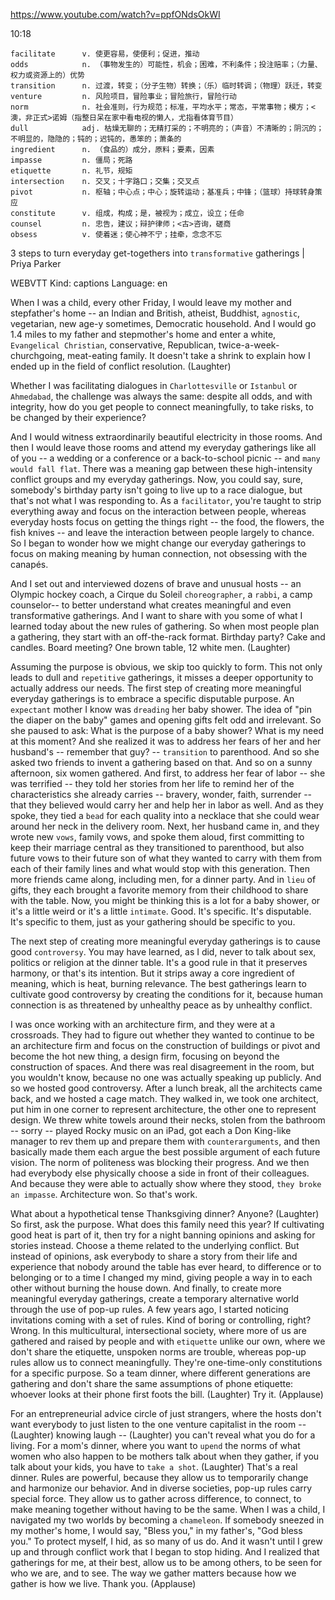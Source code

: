 https://www.youtube.com/watch?v=ppfONdsOkWI

10:18

```
facilitate      v. 使更容易，使便利；促进，推动
odds            n. （事物发生的）可能性，机会；困难，不利条件；投注赔率；（力量、权力或资源上的）优势  
transition      n. 过渡，转变；（分子生物）转换；（乐）临时转调；（物理）跃迁，转变  
venture         n. 风险项目，冒险事业；冒险旅行，冒险行动  
norm            n. 社会准则，行为规范；标准，平均水平；常态，平常事物；模方；<澳，非正式>诺姆（指整日呆在家中看电视的懒人，尤指看体育节目）
dull            adj. 枯燥无聊的；无精打采的；不明亮的；（声音）不清晰的；阴沉的；不明显的，隐隐的；钝的；迟钝的，愚笨的；萧条的
ingredient      n. （食品的）成分，原料；要素，因素
impasse         n. 僵局；死路  
etiquette       n. 礼节，规矩
intersection    n. 交叉；十字路口；交集；交叉点    
pivot           n. 枢轴；中心点；中心；旋转运动；基准兵；中锋；（篮球）持球转身策应  
constitute      v. 组成，构成；是，被视为；成立，设立；任命
counsel         n. 忠告，建议；辩护律师；<古>咨询，磋商
obsess          v. 使着迷；使心神不宁；挂牵，念念不忘
```

3 steps to turn everyday get-togethers into `transformative` gatherings | Priya Parker

WEBVTT Kind: captions Language: en 

When I was a child, every other Friday, I would leave my mother and stepfather's home -- an Indian and British, atheist, Buddhist, `agnostic`, vegetarian, new age-y sometimes, Democratic household. And I would go 1.4 miles to my father and stepmother's home and enter a white, `Evangelical Christian`, conservative, Republican, twice-a-week-churchgoing, meat-eating family. It doesn't take a shrink to explain how I ended up in the field of conflict resolution. (Laughter) 

Whether I was facilitating dialogues in `Charlottesville` or `Istanbul` or `Ahmedabad`, the challenge was always the same: despite all odds, and with integrity, how do you get people to connect meaningfully, to take risks, to be changed by their experience? 

And I would witness extraordinarily beautiful electricity in those rooms. And then I would leave those rooms and attend my everyday gatherings like all of you -- a wedding or a conference or a back-to-school picnic -- and `many would fall flat`. There was a meaning gap between these high-intensity conflict groups and my everyday gatherings. Now, you could say, sure, somebody's birthday party isn't going to live up to a race dialogue, but that's not what I was responding to. As a `facilitator`, you're taught to strip everything away and focus on the interaction between people, whereas everyday hosts focus on getting the things right -- the food, the flowers, the fish knives -- and leave the interaction between people largely to chance. So I began to wonder how we might change our everyday gatherings to focus on making meaning by human connection, not obsessing with the canapés. 

And I set out and interviewed dozens of brave and unusual hosts -- an Olympic hockey coach, a Cirque du Soleil `choreographer`, a `rabbi`, a camp counselor-- to better understand what creates meaningful and even transformative gatherings. And I want to share with you some of what I learned today about the new rules of gathering. So when most people plan a gathering, they start with an off-the-rack format. Birthday party? Cake and candles. Board meeting? One brown table, 12 white men. (Laughter) 

Assuming the purpose is obvious, we skip too quickly to form. This not only leads to dull and `repetitive` gatherings, it misses a deeper opportunity to actually address our needs. The first step of creating more meaningful everyday gatherings is to embrace a specific disputable purpose. An `expectant` mother I know was `dreading` her baby shower. The idea of "pin the diaper on the baby" games and opening gifts felt odd and irrelevant. So she paused to ask: What is the purpose of a baby shower? What is my need at this moment? And she realized it was to address her fears of her and her husband's -- remember that guy? -- `transition` to parenthood. And so she asked two friends to invent a gathering based on that. And so on a sunny afternoon, six women gathered. And first, to address her fear of labor -- she was terrified -- they told her stories from her life to remind her of the characteristics she already carries -- bravery, wonder, faith, surrender -- that they believed would carry her and help her in labor as well. And as they spoke, they tied a `bead` for each quality into a necklace that she could wear around her neck in the delivery room. Next, her husband came in, and they wrote new `vows`, family vows, and spoke them aloud, first committing to keep their marriage central as they transitioned to parenthood, but also future vows to their future son of what they wanted to carry with them from each of their family lines and what would stop with this generation. Then more friends came along, including men, for a dinner party. And in `lieu` of gifts, they each brought a favorite memory from their childhood to share with the table. Now, you might be thinking this is a lot for a baby shower, or it's a little weird or it's a little `intimate`. Good. It's specific. It's disputable. It's specific to them, just as your gathering should be specific to you. 

The next step of creating more meaningful everyday gatherings is to cause good `controversy`. You may have learned, as I did, never to talk about sex, politics or religion at the dinner table. It's a good rule in that it preserves harmony, or that's its intention. But it strips away a core ingredient of meaning, which is heat, burning relevance. The best gatherings learn to cultivate good controversy by creating the conditions for it, because human connection is as threatened by unhealthy peace as by unhealthy conflict. 

I was once working with an architecture firm, and they were at a crossroads. They had to figure out whether they wanted to continue to be an architecture firm and focus on the construction of buildings or pivot and become the hot new thing, a design firm, focusing on beyond the construction of spaces. And there was real disagreement in the room, but you wouldn't know, because no one was actually speaking up publicly. And so we hosted good controversy. After a lunch break, all the architects came back, and we hosted a cage match. They walked in, we took one architect, put him in one corner to represent architecture, the other one to represent design. We threw white towels around their necks, stolen from the bathroom -- sorry -- played Rocky music on an iPad, got each a Don King-like manager to rev them up and prepare them with `counterarguments`, and then basically made them each argue the best possible argument of each future vision. The norm of politeness was blocking their progress. And we then had everybody else physically choose a side in front of their colleagues. And because they were able to actually show where they stood, `they broke an impasse`. Architecture won. So that's work. 

What about a hypothetical tense Thanksgiving dinner? Anyone? (Laughter) So first, ask the purpose. What does this family need this year? If cultivating good heat is part of it, then try for a night banning opinions and asking for stories instead. Choose a theme related to the underlying conflict. But instead of opinions, ask everybody to share a story from their life and experience that nobody around the table has ever heard, to difference or to belonging or to a time I changed my mind, giving people a way in to each other without burning the house down. And finally, to create more meaningful everyday gatherings, create a temporary alternative world through the use of pop-up rules. A few years ago, I started noticing invitations coming with a set of rules. Kind of boring or controlling, right? Wrong. In this multicultural, intersectional society, where more of us are gathered and raised by people and with `etiquette` unlike our own, where we don't share the etiquette, unspoken norms are trouble, whereas pop-up rules allow us to connect meaningfully. They're one-time-only constitutions for a specific purpose. So a team dinner, where different generations are gathering and don't share the same assumptions of phone etiquette: whoever looks at their phone first foots the bill. (Laughter) Try it. (Applause) 

For an entrepreneurial advice circle of just strangers, where the hosts don't want everybody to just listen to the one venture capitalist in the room -- (Laughter) knowing laugh -- (Laughter) you can't reveal what you do for a living. For a mom's dinner, where you want to `upend` the norms of what women who also happen to be mothers talk about when they gather, if you talk about your kids, you have to `take a shot`. (Laughter) That's a real dinner. Rules are powerful, because they allow us to temporarily change and harmonize our behavior. And in diverse societies, pop-up rules carry special force. They allow us to gather across difference, to connect, to make meaning together without having to be the same. When I was a child, I navigated my two worlds by becoming a `chameleon`. If somebody sneezed in my mother's home, I would say, "Bless you," in my father's, "God bless you." To protect myself, I hid, as so many of us do. And it wasn't until I grew up and through conflict work that I began to stop hiding. And I realized that gatherings for me, at their best, allow us to be among others, to be seen for who we are, and to see. The way we gather matters because how we gather is how we live. Thank you. (Applause) 